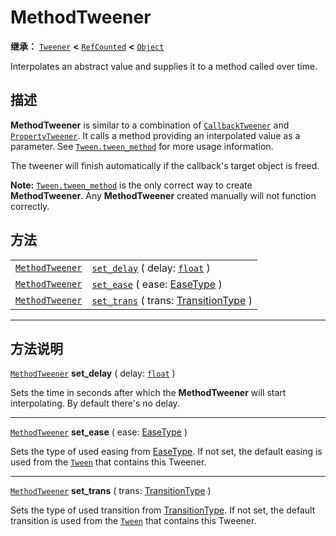 <!-- ⚠ 请勿编辑本文件 ⚠ -->
<!-- 本文档使用脚本从 WeDot 引擎源码仓库生成。 -->
<!-- 生成脚本：https://github.com/WeDot-Engine/WeDot/tree/4.3/doc/tools/make_md.py； -->
<!-- 原文件：https://github.com/WeDot-Engine/WeDot/tree/4.3/doc/classes/MethodTweener.xml。 -->

<div id="_class_methodtweener"></div>

# MethodTweener

**继承：** [`Tweener`](class_tweener.md) **<** [`RefCounted`](class_refcounted.md) **<** [`Object`](class_object.md)

Interpolates an abstract value and supplies it to a method called over time.

## 描述

**MethodTweener** is similar to a combination of [`CallbackTweener`](class_callbacktweener.md) and [`PropertyTweener`](class_propertytweener.md). It calls a method providing an interpolated value as a parameter. See [`Tween.tween_method`](#class_tween_method_tween_method) for more usage information.

The tweener will finish automatically if the callback's target object is freed.

 **Note:** [`Tween.tween_method`](#class_tween_method_tween_method) is the only correct way to create **MethodTweener**. Any **MethodTweener** created manually will not function correctly.

## 方法

|||
|:-:|:--|
| [`MethodTweener`](class_methodtweener.md) | [`set_delay`](#class_methodtweener_method_set_delay) ( delay: [`float`](class_float.md) )                    |
| [`MethodTweener`](class_methodtweener.md) | [`set_ease`](#class_methodtweener_method_set_ease) ( ease: [EaseType](#enum_tween_easetype) )                |
| [`MethodTweener`](class_methodtweener.md) | [`set_trans`](#class_methodtweener_method_set_trans) ( trans: [TransitionType](#enum_tween_transitiontype) ) |

<!-- rst-class:: classref-section-separator -->

---

## 方法说明

<div id="_class_methodtweener_method_set_delay"></div>

[`MethodTweener`](class_methodtweener.md) **set_delay** ( delay: [`float`](class_float.md) )<div id="class_methodtweener_method_set_delay"></div>

Sets the time in seconds after which the **MethodTweener** will start interpolating. By default there's no delay.

<!-- rst-class:: classref-item-separator -->

---

<div id="_class_methodtweener_method_set_ease"></div>

[`MethodTweener`](class_methodtweener.md) **set_ease** ( ease: [EaseType](#enum_tween_easetype) )<div id="class_methodtweener_method_set_ease"></div>

Sets the type of used easing from [EaseType](#enum_tween_easetype). If not set, the default easing is used from the [`Tween`](class_tween.md) that contains this Tweener.

<!-- rst-class:: classref-item-separator -->

---

<div id="_class_methodtweener_method_set_trans"></div>

[`MethodTweener`](class_methodtweener.md) **set_trans** ( trans: [TransitionType](#enum_tween_transitiontype) )<div id="class_methodtweener_method_set_trans"></div>

Sets the type of used transition from [TransitionType](#enum_tween_transitiontype). If not set, the default transition is used from the [`Tween`](class_tween.md) that contains this Tweener.

[^virtual]: 本方法通常需要用户覆盖才能生效。
[^const]: 本方法无副作用，不会修改该实例的任何成员变量。
[^vararg]: 本方法除了能接受在此处描述的参数外，还能够继续接受任意数量的参数。
[^constructor]: 本方法用于构造某个类型。
[^static]: 调用本方法无需实例，可直接使用类名进行调用。
[^operator]: 本方法描述的是使用本类型作为左操作数的有效运算符。
[^bitfield]: 这个值是由下列位标志构成位掩码的整数。
[^void]: 无返回值。
